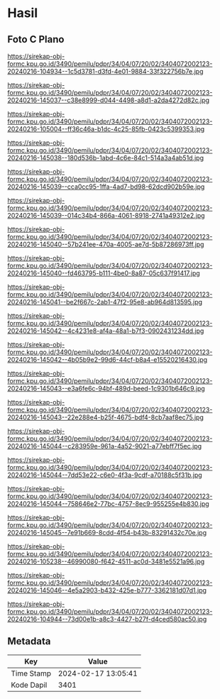 # Hasil

## Foto C Plano

https://sirekap-obj-formc.kpu.go.id/3490/pemilu/pdpr/34/04/07/20/02/3404072002123-20240216-104934--1c5d3781-d3fd-4e01-9884-33f322756b7e.jpg

https://sirekap-obj-formc.kpu.go.id/3490/pemilu/pdpr/34/04/07/20/02/3404072002123-20240216-145037--c38e8999-d044-4498-a8d1-a2da4272d82c.jpg

https://sirekap-obj-formc.kpu.go.id/3490/pemilu/pdpr/34/04/07/20/02/3404072002123-20240216-105004--ff36c46a-b1dc-4c25-85fb-0423c5399353.jpg

https://sirekap-obj-formc.kpu.go.id/3490/pemilu/pdpr/34/04/07/20/02/3404072002123-20240216-145038--180d536b-1abd-4c6e-84c1-514a3a4ab51d.jpg

https://sirekap-obj-formc.kpu.go.id/3490/pemilu/pdpr/34/04/07/20/02/3404072002123-20240216-145039--cca0cc95-1ffa-4ad7-bd98-62dcd902b59e.jpg

https://sirekap-obj-formc.kpu.go.id/3490/pemilu/pdpr/34/04/07/20/02/3404072002123-20240216-145039--014c34b4-866a-4061-8918-2741a49312e2.jpg

https://sirekap-obj-formc.kpu.go.id/3490/pemilu/pdpr/34/04/07/20/02/3404072002123-20240216-145040--57b241ee-470a-4005-ae7d-5b87286973ff.jpg

https://sirekap-obj-formc.kpu.go.id/3490/pemilu/pdpr/34/04/07/20/02/3404072002123-20240216-145040--fd463795-b111-4be0-8a87-05c637f91417.jpg

https://sirekap-obj-formc.kpu.go.id/3490/pemilu/pdpr/34/04/07/20/02/3404072002123-20240216-145041--be2f667c-2ab1-47f2-95e8-ab964d813595.jpg

https://sirekap-obj-formc.kpu.go.id/3490/pemilu/pdpr/34/04/07/20/02/3404072002123-20240216-145042--4c4231e8-af4a-48a1-b7f3-0902431234dd.jpg

https://sirekap-obj-formc.kpu.go.id/3490/pemilu/pdpr/34/04/07/20/02/3404072002123-20240216-145042--4b05b9e2-99d6-44cf-b8a4-e15520216430.jpg

https://sirekap-obj-formc.kpu.go.id/3490/pemilu/pdpr/34/04/07/20/02/3404072002123-20240216-145043--e3a6fe6c-94bf-489d-beed-1c9301b646c9.jpg

https://sirekap-obj-formc.kpu.go.id/3490/pemilu/pdpr/34/04/07/20/02/3404072002123-20240216-145043--22e288e4-b25f-4675-bdf4-8cb7aaf8ec75.jpg

https://sirekap-obj-formc.kpu.go.id/3490/pemilu/pdpr/34/04/07/20/02/3404072002123-20240216-145044--c283959e-961a-4a52-9021-a77ebff7f5ec.jpg

https://sirekap-obj-formc.kpu.go.id/3490/pemilu/pdpr/34/04/07/20/02/3404072002123-20240216-145044--7dd53e22-c6e0-4f3a-9cdf-a70188c5f31b.jpg

https://sirekap-obj-formc.kpu.go.id/3490/pemilu/pdpr/34/04/07/20/02/3404072002123-20240216-145044--758646e2-77bc-4757-8ec9-955255e4b830.jpg

https://sirekap-obj-formc.kpu.go.id/3490/pemilu/pdpr/34/04/07/20/02/3404072002123-20240216-145045--7e91b669-8cdd-4f54-b43b-83291432c70e.jpg

https://sirekap-obj-formc.kpu.go.id/3490/pemilu/pdpr/34/04/07/20/02/3404072002123-20240216-105238--46990080-f642-4511-ac0d-3481e5521a96.jpg

https://sirekap-obj-formc.kpu.go.id/3490/pemilu/pdpr/34/04/07/20/02/3404072002123-20240216-145046--4e5a2903-b432-425e-b777-3362181d07d1.jpg

https://sirekap-obj-formc.kpu.go.id/3490/pemilu/pdpr/34/04/07/20/02/3404072002123-20240216-104944--73d00e1b-a8c3-4427-b27f-d4ced580ac50.jpg


## Metadata

| Key        | Value               |
| ---------- | ------------------- |
| Time Stamp | 2024-02-17 13:05:41 |
| Kode Dapil | 3401                |



